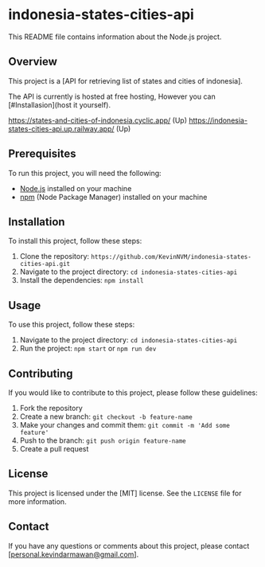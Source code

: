indonesia-states-cities-api
======================

This README file contains information about the Node.js project.

Overview
--------

This project is a \[API for retrieving list of states and cities of indonesia\].

The API is currently is hosted at free hosting, However you can [#Installasion](host it yourself).

https://states-and-cities-of-indonesia.cyclic.app/ (Up)
https://indonesia-states-cities-api.up.railway.app/ (Up)

Prerequisites
-------------

To run this project, you will need the following:

*   [Node.js](https://nodejs.org/) installed on your machine
*   [npm](https://www.npmjs.com/) (Node Package Manager) installed on your machine

Installation
------------

To install this project, follow these steps:

1.  Clone the repository: `https://github.com/KevinNVM/indonesia-states-cities-api.git`
2.  Navigate to the project directory: `cd indonesia-states-cities-api`
3.  Install the dependencies: `npm install`

Usage
-----

To use this project, follow these steps:

1.  Navigate to the project directory: `cd indonesia-states-cities-api`
2.  Run the project: `npm start` or `npm run dev`

Contributing
------------

If you would like to contribute to this project, please follow these guidelines:

1.  Fork the repository
2.  Create a new branch: `git checkout -b feature-name`
3.  Make your changes and commit them: `git commit -m 'Add some feature'`
4.  Push to the branch: `git push origin feature-name`
5.  Create a pull request

License
-------

This project is licensed under the \[MIT\] license. See the `LICENSE` file for more information.

Contact
-------

If you have any questions or comments about this project, please contact \[personal.kevindarmawan@gmail.com\].
